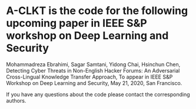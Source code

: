 # A-CLKT is the code for the following upcoming paper in IEEE S&P workshop on Deep Learning and Security

Mohammadreza Ebrahimi, Sagar Samtani, Yidong Chai, Hsinchun Chen, Detecting Cyber Threats in Non-English Hacker Forums: An Adversarial Cross-Lingual Knowledge Transfer Approach, To appear in IEEE S&P Workshop on Deep Learning and Security, May 21, 2020, San Francisco.

If you have any questions about the code please contact the corresponding authors.
